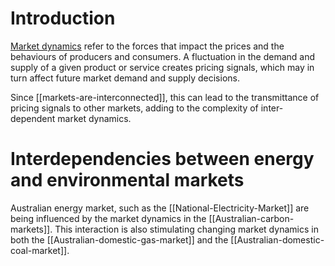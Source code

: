 # Introduction
[Market dynamics](https://corporatefinanceinstitute.com/resources/knowledge/economics/market-dynamics/) refer to the forces that impact the prices and the behaviours of producers and consumers. A fluctuation in the demand and supply of a given product or service creates pricing signals, which may in turn affect future market demand and supply decisions.

Since [[markets-are-interconnected]], this can lead to the transmittance of pricing signals to other markets, adding to the complexity of inter-dependent market dynamics. 

# Interdependencies between energy and environmental markets

Australian energy market, such as the [[National-Electricity-Market]] are being influenced by the market dynamics in the [[Australian-carbon-markets]]. This interaction is also stimulating changing market dynamics in both the [[Australian-domestic-gas-market]] and the [[Australian-domestic-coal-market]]. 